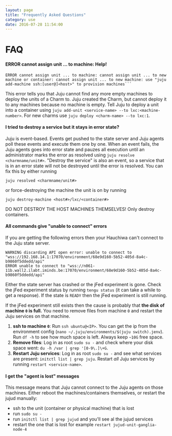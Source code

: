 ```yaml
---
layout: page
title: "Frequently Asked Questions"
category: use
date: 2016-07-28 11:54:00
---
```



# FAQ

#### ERROR cannot assign unit ... to machine: **Help!**

    ERROR cannot assign unit ... to machine: cannot assign unit ... to new machine or container: cannot assign unit ... to new machine: use "juju add-machine ssh:[user@]<host>" to provision machines```

This error tells you that Juju cannot find any more empty machines to deploy the units of a Charm to. Juju created the Charm, but cannot deploy it to any machines because no machine is empty. Tell Juju to deploy a unit into a container using `juju add-unit <service-name> --to lxc:<machine-number>`. For new charms use `juju deploy <charm-name> --to lxc:1`.

#### I tried to destroy a service but it stays in error state?

Juju is event-based. Events get pushed to the state server and Juju agents poll these events and execute them one by one. When an event fails, the Juju agents goes into error state and pauzes all execution until an administrator marks the error as resolved using `juju resolve <charmname/unit#>`. "Destroy the service" is also an event, so a service that is in an error state will not be destroyed until the error is resolved. You can fix this by either running

    juju resolved <charmname/unit#>

or force-destroying the machine the unit is on by running

    juju destroy-machine <host#>/lxc/<container#>

DO NOT DESTROY THE HOST MACHINES THEMSELVES! Only destroy containers.

#### All commands give "unable to connect" errors

If you are getting the following errors then your Hauchiwa can't connect to the Juju state server.

```
WARNING discarding API open error: unable to connect to "wss://192.168.14.1:17070/environment/68e9d160-5b52-405d-8a4c-b9860f5ddedd/api"
ERROR unable to connect to "wss://n061-11b.wall2.ilabt.iminds.be:17070/environment/68e9d160-5b52-405d-8a4c-b9860f5ddedd/api"
```

Either the state server has crashed or the jFed experiment is gone. Check the jFed experiment status by running `tengu status` (it can take a while to get a response). If the state is `READY` then the jFed experiment is still running.

If the jFed experiment still exists then the cause is probably that **the disk of machine `0` is full.** You need to remove files from machine `0` and restart the Juju services on that machine.

1. **ssh to machine `0`**: Run `ssh ubuntu@<IP>`. You can get the ip from the environment config (`nano ~/.juju/environments/$(juju switch).jenv`). Run `df -h` to see how much space is left. Always keep `~10G` free space.
2. **Remove files**: Log in as root `sudo su -` and check where your disk space went: `du -h /var | grep '[0-9\.]\+G`.
3. **Restart Juju services**: Log in as root `sudo su -` and see what services are present: `initctl list | grep juju`. Restart *all* Juju services by running `restart <service-name>`.

#### I get the "agent is lost" messages

This message means that Juju cannot connect to the Juju agents on those machines. Either reboot the machines/containers themselves, or restart the jujud manually:

- ssh to the unit (container or physical machine) that is lost
- run `sudo su -`
- run `initctl list | grep jujud` and you'll see al the jujud services
- restart the one that is lost for example `restart jujud-unit-ganglia-node-4`
